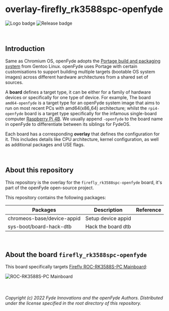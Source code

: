 # overlay-firefly_rk3588spc-openfyde

![Logo badge](https://img.shields.io/endpoint?url=https%3A%2F%2Fopenfyde-badge-wivuxrq8xzvh.runkit.sh%2F) ![Release badge](https://img.shields.io/github/v/release/openFyde/overlay-firefly_rk3588spc-openfyde?label=latest%20release%20image)

<br>

## Introduction
Same as Chromium OS, openFyde adopts the [Portage build and packaging system](https://wiki.gentoo.org/wiki/Portage) from Gentoo Linux. openFyde uses Portage with certain customisations to support building multiple targets (bootable OS system images) across different hardware architectures from a shared set of sources.

A **board** defines a target type, it can be either for a family of hardware devices or specifically for one type of device. For example, The board `amd64-openfyde` is a target type for an openFyde system image that aims to run on most recent PCs with amd64(x86_64) architecture; whilst the `rpi4-openfyde` board is a target type specifically for the infamous single-board computer [Raspberry Pi 4B](https://www.raspberrypi.com/products/raspberry-pi-4-model-b/). We usually append `-openfyde` to the board name in openFyde to differentiate between its siblings for FydeOS. 

Each board has a corresponding **overlay** that defines the configuration for it. This includes details like CPU architecture, kernel configuration, as well as additional packages and USE flags.

<br>

## About this repository
This repository is the overlay for the `firefly_rk3588spc-openfyde` board, it's part of the openFyde open-source project.

This repository contains the following packages:

| Packages                   | Description        | Reference |
|----------------------------|--------------------|-----------|
| chromeos-base/device-appid | Setup device appid |           |
| sys-boot/board-hack-dtb    | Hack the board dtb |           |


<br>

## About the board `firefly_rk3588spc-openfyde`
This board specifically targets [Firefly ROC-RK3588S-PC Mainboard](https://en.t-firefly.com/product/industry/rocrk3588spc):

![ROC-RK3588S-PC Mainboard](https://fydeos.io/content/wp-content/uploads/2022/07/openfyde-roc3588spc.png)


<br>

###### Copyright (c) 2022 Fyde Innovations and the openFyde Authors. Distributed under the license specified in the root directory of this repository.
